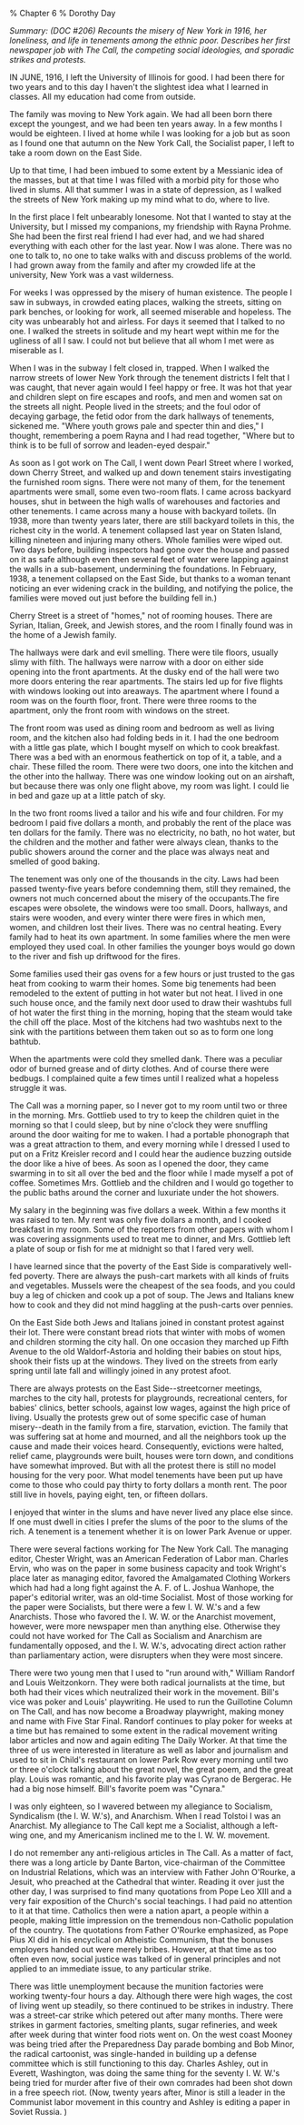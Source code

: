 % Chapter 6
% Dorothy Day

*Summary: (DOC \#206) Recounts the misery of New York in 1916, her
loneliness, and life in tenements among the ethnic poor. Describes her
first newspaper job with The Call, the competing social ideologies, and
sporadic strikes and protests.*

IN JUNE, 1916, I left the University of Illinois for good. I had been
there for two years and to this day I haven't the slightest idea what I
learned in classes. All my education had come from outside.

The family was moving to New York again. We had all been born there
except the youngest, and we had been ten years away. In a few months I
would be eighteen. I lived at home while I was looking for a job but as
soon as I found one that autumn on the New York Call, the Socialist
paper, I left to take a room down on the East Side.

Up to that time, I had been imbued to some extent by a Messianic idea of
the masses, but at that time I was filled with a morbid pity for those
who lived in slums. All that summer I was in a state of depression, as I
walked the streets of New York making up my mind what to do, where to
live.

In the first place I felt unbearably lonesome. Not that I wanted to stay
at the University, but I missed my companions, my friendship with Rayna
Prohme. She had been the first real friend I had ever had, and we had
shared everything with each other for the last year. Now I was alone.
There was no one to talk to, no one to take walks with and discuss
problems of the world. I had grown away from the family and after my
crowded life at the university, New York was a vast wilderness.

For weeks I was oppressed by the misery of human existence. The people I
saw in subways, in crowded eating places, walking the streets, sitting
on park benches, or looking for work, all seemed miserable and hopeless.
The city was unbearably hot and airless. For days it seemed that I
talked to no one. I walked the streets in solitude and my heart wept
within me for the ugliness of all I saw. I could not but believe that
all whom I met were as miserable as I.

When I was in the subway I felt closed in, trapped. When I walked the
narrow streets of lower New York through the tenement districts I felt
that I was caught, that never again would I feel happy or free. It was
hot that year and children slept on fire escapes and roofs, and men and
women sat on the streets all night. People lived in the streets; and the
foul odor of decaying garbage, the fetid odor from the dark hallways of
tenements, sickened me. "Where youth grows pale and specter thin and
dies," I thought, remembering a poem Rayna and I had read together,
"Where but to think is to be full of sorrow and leaden-eyed despair."

As soon as I got work on The Call, I went down Pearl Street where I
worked, down Cherry Street, and walked up and down tenement stairs
investigating the furnished room signs. There were not many of them, for
the tenement apartments were small, some even two-room flats. I came
across backyard houses, shut in between the high walls of warehouses and
factories and other tenements. I came across many a house with backyard
toilets. (In 1938, more than twenty years later, there are still
backyard toilets in this, the richest city in the world. A tenement
collapsed last year on Staten Island, killing nineteen and injuring many
others. Whole families were wiped out. Two days before, building
inspectors had gone over the house and passed on it as safe although
even then several feet of water were lapping against the walls in a
sub-basement, undermining the foundations. In February, 1938, a tenement
collapsed on the East Side, but thanks to a woman tenant noticing an
ever widening crack in the building, and notifying the police, the
families were moved out just before the building fell in.)

Cherry Street is a street of "homes," not of rooming houses. There are
Syrian, Italian, Greek, and Jewish stores, and the room I finally found
was in the home of a Jewish family.

The hallways were dark and evil smelling. There were tile floors,
usually slimy with filth. The hallways were narrow with a door on either
side opening into the front apartments. At the dusky end of the hall
were two more doors entering the rear apartments. The stairs led up for
five flights with windows looking out into areaways. The apartment where
I found a room was on the fourth floor, front. There were three rooms to
the apartment, only the front room with windows on the street.

The front room was used as dining room and bedroom as well as living
room, and the kitchen also had folding beds in it. I had the one bedroom
with a little gas plate, which I bought myself on which to cook
breakfast. There was a bed with an enormous feathertick on top of it, a
table, and a chair. These filled the room. There were two doors, one
into the kitchen and the other into the hallway. There was one window
looking out on an airshaft, but because there was only one flight above,
my room was light. I could lie in bed and gaze up at a little patch of
sky.

In the two front rooms lived a tailor and his wife and four children.
For my bedroom I paid five dollars a month, and probably the rent of the
place was ten dollars for the family. There was no electricity, no bath,
no hot water, but the children and the mother and father were always
clean, thanks to the public showers around the corner and the place was
always neat and smelled of good baking.

The tenement was only one of the thousands in the city. Laws had been
passed twenty-five years before condemning them, still they remained,
the owners not much concerned about the misery of the occupants.The fire
escapes were obsolete, the windows were too small. Doors, hallways, and
stairs were wooden, and every winter there were fires in which men,
women, and children lost their lives. There was no central heating.
Every family had to heat its own apartment. In some families where the
men were employed they used coal. In other families the younger boys
would go down to the river and fish up driftwood for the fires.

Some families used their gas ovens for a few hours or just trusted to
the gas heat from cooking to warm their homes. Some big tenements had
been remodeled to the extent of putting in hot water but not heat. I
lived in one such house once, and the family next door used to draw
their washtubs full of hot water the first thing in the morning, hoping
that the steam would take the chill off the place. Most of the kitchens
had two washtubs next to the sink with the partitions between them taken
out so as to form one long bathtub.

When the apartments were cold they smelled dank. There was a peculiar
odor of burned grease and of dirty clothes. And of course there were
bedbugs. I complained quite a few times until I realized what a hopeless
struggle it was.

The Call was a morning paper, so I never got to my room until two or
three in the morning. Mrs. Gottlieb used to try to keep the children
quiet in the morning so that I could sleep, but by nine o'clock they
were snuffling around the door waiting for me to waken. I had a portable
phonograph that was a great attraction to them, and every morning while
I dressed I used to put on a Fritz Kreisler record and I could hear the
audience buzzing outside the door like a hive of bees. As soon as I
opened the door, they came swarming in to sit all over the bed and the
floor while I made myself a pot of coffee. Sometimes Mrs. Gottlieb and
the children and I would go together to the public baths around the
corner and luxuriate under the hot showers.

My salary in the beginning was five dollars a week. Within a few months
it was raised to ten. My rent was only five dollars a month, and I
cooked breakfast in my room. Some of the reporters from other papers
with whom I was covering assignments used to treat me to dinner, and
Mrs. Gottlieb left a plate of soup or fish for me at midnight so that I
fared very well.

I have learned since that the poverty of the East Side is comparatively
well-fed poverty. There are always the push-cart markets with all kinds
of fruits and vegetables. Mussels were the cheapest of the sea foods,
and you could buy a leg of chicken and cook up a pot of soup. The Jews
and Italians knew how to cook and they did not mind haggling at the
push-carts over pennies.

On the East Side both Jews and Italians joined in constant protest
against their lot. There were constant bread riots that winter with mobs
of women and children storming the city hall. On one occasion they
marched up Fifth Avenue to the old Waldorf-Astoria and holding their
babies on stout hips, shook their fists up at the windows. They lived on
the streets from early spring until late fall and willingly joined in
any protest afoot.

There are always protests on the East Side--streetcorner meetings,
marches to the city hall, protests for playgrounds, recreational
centers, for babies' clinics, better schools, against low wages, against
the high price of living. Usually the protests grew out of some specific
case of human misery--death in the family from a fire, starvation,
eviction. The family that was suffering sat at home and mourned, and all
the neighbors took up the cause and made their voices heard.
Consequently, evictions were halted, relief came, playgrounds were
built, houses were torn down, and conditions have somewhat improved. But
with all the protest there is still no model housing for the very poor.
What model tenements have been put up have come to those who could pay
thirty to forty dollars a month rent. The poor still live in hovels,
paying eight, ten, or fifteen dollars.

I enjoyed that winter in the slums and have never lived any place else
since. If one must dwell in cities I prefer the slums of the poor to the
slums of the rich. A tenement is a tenement whether it is on lower Park
Avenue or upper.

There were several factions working for The New York Call. The managing
editor, Chester Wright, was an American Federation of Labor man. Charles
Ervin, who was on the paper in some business capacity and took Wright's
place later as managing editor, favored the Amalgamated Clothing Workers
which had had a long fight against the A. F. of L. Joshua Wanhope, the
paper's editorial writer, was an old-time Socialist. Most of those
working for the paper were Socialists, but there were a few I. W. W.'s
and a few Anarchists. Those who favored the I. W. W. or the Anarchist
movement, however, were more newspaper men than anything else. Otherwise
they could not have worked for The Call as Socialism and Anarchism are
fundamentally opposed, and the I. W. W.'s, advocating direct action
rather than parliamentary action, were disrupters when they were most
sincere.

There were two young men that I used to "run around with," William
Randorf and Louis Weitzonkorn. They were both radical journalists at the
time, but both had their vices which neutralized their work in the
movement. Bill's vice was poker and Louis' playwriting. He used to run
the Guillotine Column on The Call, and has now become a Broadway
playwright, making money and name with Five Star Final. Randorf
continues to play poker for weeks at a time but has remained to some
extent in the radical movement writing labor articles and now and again
editing The Daily Worker. At that time the three of us were interested
in literature as well as labor and journalism and used to sit in Child's
restaurant on lower Park Row every morning until two or three o'clock
talking about the great novel, the great poem, and the great play. Louis
was romantic, and his favorite play was Cyrano de Bergerac. He had a big
nose himself. Bill's favorite poem was "Cynara."

I was only eighteen, so I wavered between my allegiance to Socialism,
Syndicalism (the I. W. W.'s), and Anarchism. When I read Tolstoi I was
an Anarchist. My allegiance to The Call kept me a Socialist, although a
left-wing one, and my Americanism inclined me to the I. W. W. movement.

I do not remember any anti-religious articles in The Call. As a matter
of fact, there was a long article by Dante Barton, vice-chairman of the
Committee on Industrial Relations, which was an interview with Father
John O'Rourke, a Jesuit, who preached at the Cathedral that winter.
Reading it over just the other day, I was surprised to find many
quotations from Pope Leo XIII and a very fair exposition of the Church's
social teachings. I had paid no attention to it at that time. Catholics
then were a nation apart, a people within a people, making little
impression on the tremendous non-Catholic population of the country. The
quotations from Father O'Rourke emphasized, as Pope Pius XI did in his
encyclical on Atheistic Communism, that the bonuses employers handed out
were merely bribes. However, at that time as too often even now, social
justice was talked of in general principles and not applied to an
immediate issue, to any particular strike.

There was little unemployment because the munition factories were
working twenty-four hours a day. Although there were high wages, the
cost of living went up steadily, so there continued to be strikes in
industry. There was a street-car strike which petered out after many
months. There were strikes in garment factories, smelting plants, sugar
refineries, and week after week during that winter food riots went on.
On the west coast Mooney was being tried after the Preparedness Day
parade bombing and Bob Minor, the radical cartoonist, was single-handed
in building up a defense committee which is still functioning to this
day. Charles Ashley, out in Everett, Washington, was doing the same
thing for the seventy I. W. W.'s being tried for murder after five of
their own comrades had been shot down in a free speech riot. (Now,
twenty years after, Minor is still a leader in the Communist labor
movement in this country and Ashley is editing a paper in Soviet Russia.
)
